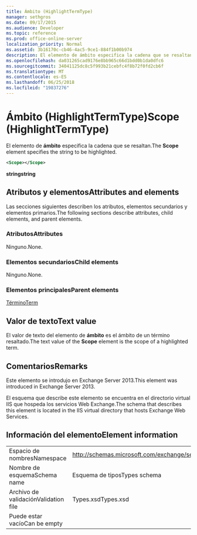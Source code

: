 ```yaml
---
title: Ámbito (HighlightTermType)
manager: sethgros
ms.date: 09/17/2015
ms.audience: Developer
ms.topic: reference
ms.prod: office-online-server
localization_priority: Normal
ms.assetid: 3b16170c-cb46-4ac5-9ce1-884f1b00b974
description: El elemento de ámbito especifica la cadena que se resaltan.
ms.openlocfilehash: da031265cad9176e8bb965c66d1bdd0b1da0dfc6
ms.sourcegitcommit: 34041125dc8c5f993b21cebfc4f8b72f0fd2cb6f
ms.translationtype: MT
ms.contentlocale: es-ES
ms.lasthandoff: 06/25/2018
ms.locfileid: "19837276"
---
```

# <a name="scope-highlighttermtype"></a><span data-ttu-id="1b515-103">Ámbito (HighlightTermType)</span><span class="sxs-lookup"><span data-stu-id="1b515-103">Scope (HighlightTermType)</span></span>

<span data-ttu-id="1b515-104">El elemento de **ámbito** especifica la cadena que se resaltan.</span><span class="sxs-lookup"><span data-stu-id="1b515-104">The **Scope** element specifies the string to be highlighted.</span></span> 
  
```XML
<Scope></Scope>
```

 <span data-ttu-id="1b515-105">**string**</span><span class="sxs-lookup"><span data-stu-id="1b515-105">**string**</span></span>
## <a name="attributes-and-elements"></a><span data-ttu-id="1b515-106">Atributos y elementos</span><span class="sxs-lookup"><span data-stu-id="1b515-106">Attributes and elements</span></span>

<span data-ttu-id="1b515-107">Las secciones siguientes describen los atributos, elementos secundarios y elementos primarios.</span><span class="sxs-lookup"><span data-stu-id="1b515-107">The following sections describe attributes, child elements, and parent elements.</span></span>
  
### <a name="attributes"></a><span data-ttu-id="1b515-108">Atributos</span><span class="sxs-lookup"><span data-stu-id="1b515-108">Attributes</span></span>

<span data-ttu-id="1b515-109">Ninguno.</span><span class="sxs-lookup"><span data-stu-id="1b515-109">None.</span></span>
  
### <a name="child-elements"></a><span data-ttu-id="1b515-110">Elementos secundarios</span><span class="sxs-lookup"><span data-stu-id="1b515-110">Child elements</span></span>

<span data-ttu-id="1b515-111">Ninguno.</span><span class="sxs-lookup"><span data-stu-id="1b515-111">None.</span></span>
  
### <a name="parent-elements"></a><span data-ttu-id="1b515-112">Elementos principales</span><span class="sxs-lookup"><span data-stu-id="1b515-112">Parent elements</span></span>

[<span data-ttu-id="1b515-113">Término</span><span class="sxs-lookup"><span data-stu-id="1b515-113">Term</span></span>](term.md)
  
## <a name="text-value"></a><span data-ttu-id="1b515-114">Valor de texto</span><span class="sxs-lookup"><span data-stu-id="1b515-114">Text value</span></span>

<span data-ttu-id="1b515-115">El valor de texto del elemento de **ámbito** es el ámbito de un término resaltado.</span><span class="sxs-lookup"><span data-stu-id="1b515-115">The text value of the **Scope** element is the scope of a highlighted term.</span></span> 
  
## <a name="remarks"></a><span data-ttu-id="1b515-116">Comentarios</span><span class="sxs-lookup"><span data-stu-id="1b515-116">Remarks</span></span>

<span data-ttu-id="1b515-117">Este elemento se introdujo en Exchange Server 2013.</span><span class="sxs-lookup"><span data-stu-id="1b515-117">This element was introduced in Exchange Server 2013.</span></span>
  
<span data-ttu-id="1b515-118">El esquema que describe este elemento se encuentra en el directorio virtual IIS que hospeda los servicios Web Exchange.</span><span class="sxs-lookup"><span data-stu-id="1b515-118">The schema that describes this element is located in the IIS virtual directory that hosts Exchange Web Services.</span></span>
  
## <a name="element-information"></a><span data-ttu-id="1b515-119">Información del elemento</span><span class="sxs-lookup"><span data-stu-id="1b515-119">Element information</span></span>

|||
|:-----|:-----|
|<span data-ttu-id="1b515-120">Espacio de nombres</span><span class="sxs-lookup"><span data-stu-id="1b515-120">Namespace</span></span>  <br/> |http://schemas.microsoft.com/exchange/services/2006/types  <br/> |
|<span data-ttu-id="1b515-121">Nombre de esquema</span><span class="sxs-lookup"><span data-stu-id="1b515-121">Schema name</span></span>  <br/> |<span data-ttu-id="1b515-122">Esquema de tipos</span><span class="sxs-lookup"><span data-stu-id="1b515-122">Types schema</span></span>  <br/> |
|<span data-ttu-id="1b515-123">Archivo de validación</span><span class="sxs-lookup"><span data-stu-id="1b515-123">Validation file</span></span>  <br/> |<span data-ttu-id="1b515-124">Types.xsd</span><span class="sxs-lookup"><span data-stu-id="1b515-124">Types.xsd</span></span>  <br/> |
|<span data-ttu-id="1b515-125">Puede estar vacío</span><span class="sxs-lookup"><span data-stu-id="1b515-125">Can be empty</span></span>  <br/> ||
   

